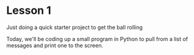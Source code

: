 # Lesson 1

Just doing a quick starter project to get the ball rolling

Today, we'll be coding up a small program in Python to pull from a list of messages and print one to the screen.

